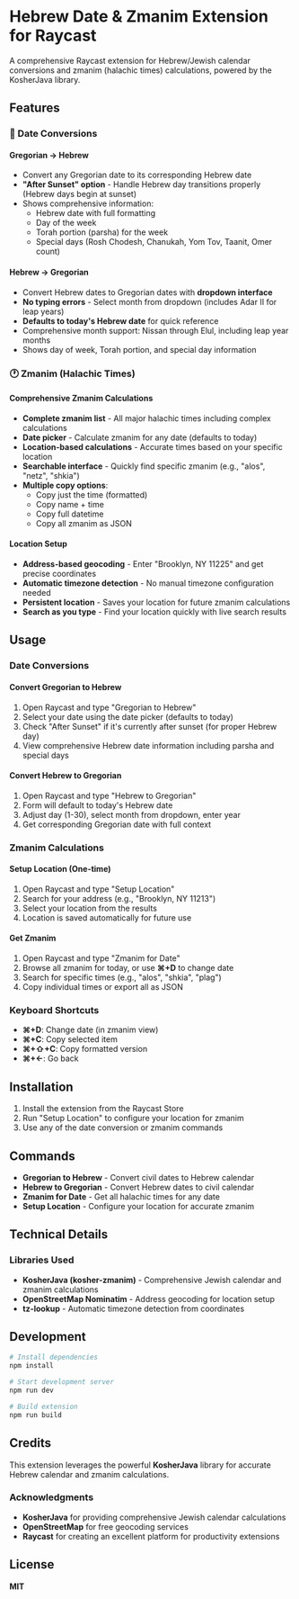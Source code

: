 # Hebrew Date & Zmanim Extension for Raycast

A comprehensive Raycast extension for Hebrew/Jewish calendar conversions and zmanim (halachic times) calculations, powered by the KosherJava library.

## Features

### 📅 Date Conversions

#### Gregorian → Hebrew
- Convert any Gregorian date to its corresponding Hebrew date
- **"After Sunset" option** - Handle Hebrew day transitions properly (Hebrew days begin at sunset)
- Shows comprehensive information:
  - Hebrew date with full formatting
  - Day of the week
  - Torah portion (parsha) for the week
  - Special days (Rosh Chodesh, Chanukah, Yom Tov, Taanit, Omer count)

#### Hebrew → Gregorian
- Convert Hebrew dates to Gregorian dates with **dropdown interface**
- **No typing errors** - Select month from dropdown (includes Adar II for leap years)
- **Defaults to today's Hebrew date** for quick reference
- Comprehensive month support: Nissan through Elul, including leap year months
- Shows day of week, Torah portion, and special day information

### 🕐 Zmanim (Halachic Times)

#### Comprehensive Zmanim Calculations
- **Complete zmanim list** - All major halachic times including complex calculations
- **Date picker** - Calculate zmanim for any date (defaults to today)
- **Location-based calculations** - Accurate times based on your specific location
- **Searchable interface** - Quickly find specific zmanim (e.g., "alos", "netz", "shkia")
- **Multiple copy options**:
  - Copy just the time (formatted)
  - Copy name + time
  - Copy full datetime
  - Copy all zmanim as JSON

#### Location Setup
- **Address-based geocoding** - Enter "Brooklyn, NY 11225" and get precise coordinates
- **Automatic timezone detection** - No manual timezone configuration needed
- **Persistent location** - Saves your location for future zmanim calculations
- **Search as you type** - Find your location quickly with live search results

## Usage

### Date Conversions

#### Convert Gregorian to Hebrew
1. Open Raycast and type "Gregorian to Hebrew"
2. Select your date using the date picker (defaults to today)
3. Check "After Sunset" if it's currently after sunset (for proper Hebrew day)
4. View comprehensive Hebrew date information including parsha and special days

#### Convert Hebrew to Gregorian
1. Open Raycast and type "Hebrew to Gregorian" 
2. Form will default to today's Hebrew date
3. Adjust day (1-30), select month from dropdown, enter year
4. Get corresponding Gregorian date with full context

### Zmanim Calculations

#### Setup Location (One-time)
1. Open Raycast and type "Setup Location"
2. Search for your address (e.g., "Brooklyn, NY 11213")
3. Select your location from the results
4. Location is saved automatically for future use

#### Get Zmanim
1. Open Raycast and type "Zmanim for Date"
2. Browse all zmanim for today, or use **⌘+D** to change date
3. Search for specific times (e.g., "alos", "shkia", "plag")
4. Copy individual times or export all as JSON

### Keyboard Shortcuts

- **⌘+D**: Change date (in zmanim view)
- **⌘+C**: Copy selected item
- **⌘+⇧+C**: Copy formatted version
- **⌘+←**: Go back

## Installation

1. Install the extension from the Raycast Store
2. Run "Setup Location" to configure your location for zmanim
3. Use any of the date conversion or zmanim commands

## Commands

- **Gregorian to Hebrew** - Convert civil dates to Hebrew calendar
- **Hebrew to Gregorian** - Convert Hebrew dates to civil calendar  
- **Zmanim for Date** - Get all halachic times for any date
- **Setup Location** - Configure your location for accurate zmanim

## Technical Details

### Libraries Used
- **KosherJava (kosher-zmanim)** - Comprehensive Jewish calendar and zmanim calculations
- **OpenStreetMap Nominatim** - Address geocoding for location setup
- **tz-lookup** - Automatic timezone detection from coordinates

## Development

```bash
# Install dependencies
npm install

# Start development server
npm run dev

# Build extension
npm run build
```

## Credits

This extension leverages the powerful **KosherJava** library for accurate Hebrew calendar and zmanim calculations.

### Acknowledgments
- **KosherJava** for providing comprehensive Jewish calendar calculations
- **OpenStreetMap** for free geocoding services
- **Raycast** for creating an excellent platform for productivity extensions

## License

**MIT**